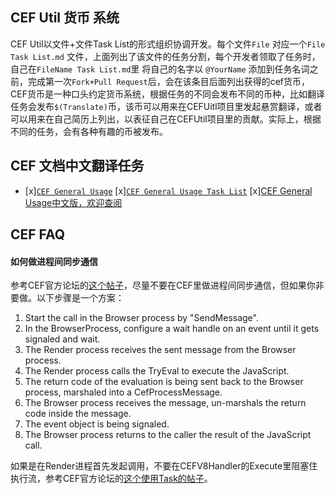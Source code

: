 CEF Util 货币 系统
------------------
CEF Util以文件+文件Task List的形式组织协调开发。每个文件`File` 对应一个`File Task List.md` 文件，上面列出了该文件的任务分割，每个开发者领取了任务时，自己在`FileName Task List.md`里 将自己的名字以 `@YourName` 添加到任务名词之前，完成第一次`Fork+Pull Request`后，会在该条目后面列出获得的cef货币，CEF货币是一种口头约定货币系统，根据任务的不同会发布不同的币种，比如翻译任务会发布`$(Translate)`币，该币可以用来在CEFUitl项目里发起悬赏翻译，或者可以用来在自己简历上列出，以表征自己在CEFUtil项目里的贡献。实际上，根据不同的任务，会有各种有趣的币被发布。

CEF 文档中文翻译任务
--------------------
- [x][`CEF General Usage`](https://github.com/fanfeilong/cefutil/blob/master/CEF%20General%20Usage.md)
  [x][`CEF General Usage Task List`](https://github.com/fanfeilong/cefutil/blob/master/CEF%20General%20Usage%20Task%20List.md)
  [x][CEF General Usage中文版，欢迎查阅](https://github.com/fanfeilong/cefutil/blob/master/CEF%20General%20Usage-zh-cn.md)

CEF FAQ
-------

#### 如何做进程间同步通信
参考CEF官方论坛的[这个帖子](http://www.magpcss.org/ceforum/viewtopic.php?f=6&t=10680)，尽量不要在CEF里做进程间同步通信，但如果你非要做。以下步骤是一个方案：

1. Start the call in the Browser process by "SendMessage".
2. In the BrowserProcess, configure a wait handle on an event until it gets signaled and wait.
3. The Render process receives the sent message from the Browser process.
4. The Render process calls the TryEval to execute the JavaScript.
5. The return code of the evaluation is being sent back to the Browser process, marshaled into a CefProcessMessage.
6. The Browser process receives the message, un-marshals the return code inside the message.
7. The event object is being signaled.
8. The Browser process returns to the caller the result of the JavaScript call.

如果是在Render进程首先发起调用，不要在CEFV8Handler的Execute里阻塞住执行流，参考CEF官方论坛的[这个使用Task的帖子](http://www.magpcss.org/ceforum/viewtopic.php?f=14&t=11132)。
